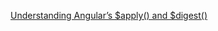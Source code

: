 [Understanding Angular’s $apply() and $digest()](http://www.sitepoint.com/understanding-angulars-apply-digest/)
